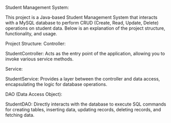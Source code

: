 Student Management System:

This project is a Java-based Student Management System that interacts with a MySQL database to perform CRUD (Create, Read, Update, Delete) operations on student data. Below is an explanation of the project structure, functionality, and usage.

Project Structure:
Controller:

StudentController: Acts as the entry point of the application, allowing you to invoke various service methods.

Service:

StudentService: Provides a layer between the controller and data access, encapsulating the logic for database operations.

DAO (Data Access Object):

StudentDAO: Directly interacts with the database to execute SQL commands for creating tables, inserting data, updating records, deleting records, and fetching data.
